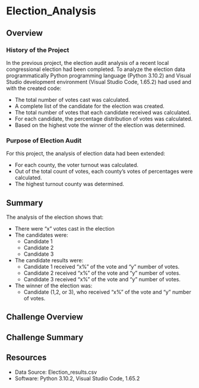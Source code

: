 # Election_Analysis

## Overview

### History of the Project

In the previous project, the election audit analysis of a recent local congressional election had been completed.  To analyze the election data programmatically Python programming language (Python 3.10.2) and  Visual Studio development environment (Visual Studio Code, 1.65.2) had used and with the created code:

* The total number of votes cast was calculated.
* A complete list of the candidate for the election was created.
* The total number of votes that each candidate received was calculated.
* For each candidate, the percentage distribution of votes was calculated.
* Based on the highest vote the winner of the election was determined. 

### Purpose of Election Audit 

For this project, the analysis of election data had been extended:

* For each county, the voter turnout was calculated.
* Out of the total count of votes, each county’s votes of percentages were calculated. 
* The highest turnout county was determined. 









## Summary

The analysis of the election shows that:

- There were “x” votes cast in the election 
- The candidates were:
    * Candidate 1
    * Candidate 2
    * Candidate 3
- The candidate results were:
    * Candidate 1 received “x%” of the vote and “y” number of votes.
    * Candidate 2 received “x%” of the vote and “y” number of votes.
    * Candidate 3 received “x%” of the vote and “y” number of votes.
- The winner of the election was:
    * Candidate  (1,2, or 3), who received “x%” of the vote and “y” number of votes.

## Challenge Overview

## Challenge Summary

## Resources 

- Data Source: Election_results.csv
- Software: Python 3.10.2, Visual Studio Code, 1.65.2
